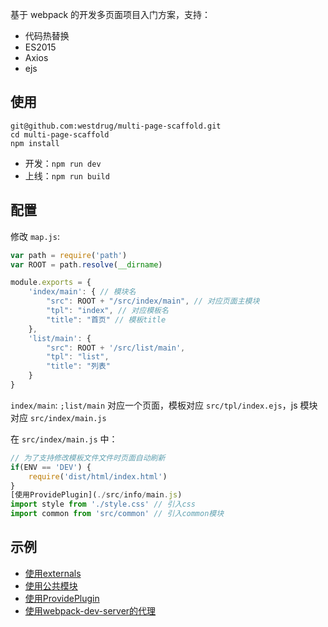 基于 webpack 的开发多页面项目入门方案，支持：

* 代码热替换
* ES2015
* Axios
* ejs

## 使用

```shell
git@github.com:westdrug/multi-page-scaffold.git
cd multi-page-scaffold
npm install
```

* 开发：`npm run dev`
* 上线：`npm run build`


## 配置

修改 `map.js`:

```js
var path = require('path')
var ROOT = path.resolve(__dirname)

module.exports = {
    'index/main': { // 模块名
        "src": ROOT + "/src/index/main", // 对应页面主模块
        "tpl": "index", // 对应模板名
        "title": "首页" // 模板title
    },
    'list/main': {
        "src": ROOT + '/src/list/main',
        "tpl": "list",
        "title": "列表"
    }
}
```

`index/main`: `;list/main` 对应一个页面，模板对应 `src/tpl/index.ejs`，js 模块对应 `src/index/main.js`

在 `src/index/main.js` 中：

```js
// 为了支持修改模板文件文件时页面自动刷新
if(ENV == 'DEV') {
    require('dist/html/index.html')
}
[使用ProvidePlugin](./src/info/main.js)
import style from './style.css' // 引入css
import common from 'src/common' // 引入common模块
```

## 示例

* [使用externals](./src/index/main.js)
* [使用公共模块](./src/list/main.js)
* [使用ProvidePlugin](./src/info/main.js)
* [使用webpack-dev-server的代理](./src/index/main.js)

